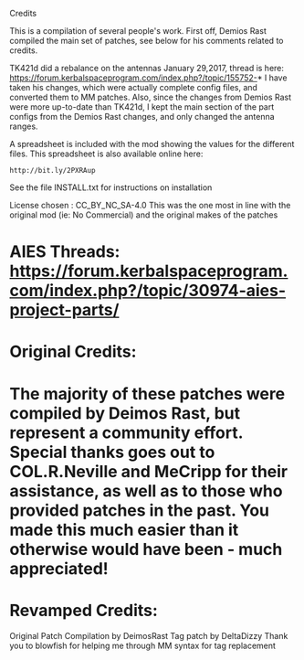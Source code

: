 Credits

This is a compilation of several people's work.  First off, Demios Rast compiled the main set of patches, see below for his comments
related to credits.

TK421d did a rebalance on the antennas January 29,2017, thread is here: https://forum.kerbalspaceprogram.com/index.php?/topic/155752-*
I have taken his changes, which were actually complete config files, and converted them to MM patches.  Also, since the
changes from Demios Rast were more up-to-date than TK421d, I kept the main section of the part configs from the Demios Rast
changes, and only changed the antenna ranges.

A spreadsheet is included with the mod showing the values for the different
files.  This spreadsheet is also available online here:

	http://bit.ly/2PXRAup

See the file INSTALL.txt for instructions on installation

License chosen :  CC_BY_NC_SA-4.0
This was the one most in line with the original mod (ie:  No Commercial) and
the original makes of the patches

AIES Threads:
	https://forum.kerbalspaceprogram.com/index.php?/topic/30974-aies-project-parts/
=============================================================================================================
Original Credits:
=============================================================================================================
The majority of these patches were compiled by Deimos Rast, but represent a community effort.
Special thanks goes out to COL.R.Neville and MeCripp for their assistance, as well as to those who
provided patches in the past. You made this much easier than it otherwise would have been - much appreciated!
=============================================================================================================
Revamped Credits:
=============================================================================================================
Original Patch Compilation by DeimosRast
Tag patch by DeltaDizzy
Thank you to blowfish for helping me through MM syntax for tag replacement
